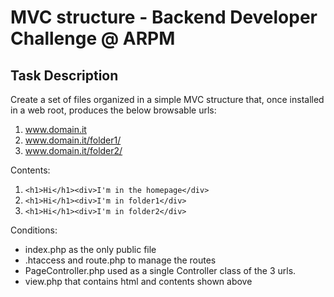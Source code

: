 

# MVC structure - Backend Developer Challenge @ ARPM

## Task Description

Create a set of files organized in a simple MVC structure that, once installed in a web root, produces the below browsable urls:
1. www.domain.it
2. www.domain.it/folder1/
3. www.domain.it/folder2/

Contents:
1. `<h1>Hi</h1><div>I'm in the homepage</div>  `
2. `<h1>Hi</h1><div>I'm in folder1</div>`
3. `<h1>Hi</h1><div>I'm in folder2</div>`

Conditions:
- index.php as the only public file
- .htaccess and route.php to manage the routes
- PageController.php used as a single Controller class of the 3 urls.
- view.php that contains html and contents shown above  
